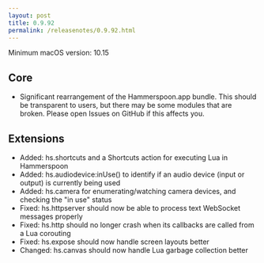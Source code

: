 ```yaml
---
layout: post
title: 0.9.92
permalink: /releasenotes/0.9.92.html
---
```


Minimum macOS version: 10.15

## Core

  * Significant rearrangement of the Hammerspoon.app bundle. This should be transparent to users, but there may be some modules that are broken. Please open Issues on GitHub if this affects you.

## Extensions

  * Added: hs.shortcuts and a Shortcuts action for executing Lua in Hammerspoon
  * Added: hs.audiodevice:inUse() to identify if an audio device (input or output) is currently being used
  * Added: hs.camera for enumerating/watching camera devices, and checking the "in use" status
  * Fixed: hs.httpserver should now be able to process text WebSocket messages properly
  * Fixed: hs.http should no longer crash when its callbacks are called from a Lua corouting
  * Fixed: hs.expose should now handle screen layouts better
  * Changed: hs.canvas should now handle Lua garbage collection better
